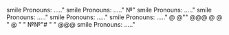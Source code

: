 smile Pronouns: ....."
smile Pronouns: ....."
№"
smile Pronouns: ....."
smile Pronouns: ....."
smile Pronouns: ....."
smile Pronouns: ....."
@
@""
@@@
@
@
"
@
"
"
№№"#
"
"
@@@
smile Pronouns: ....."
